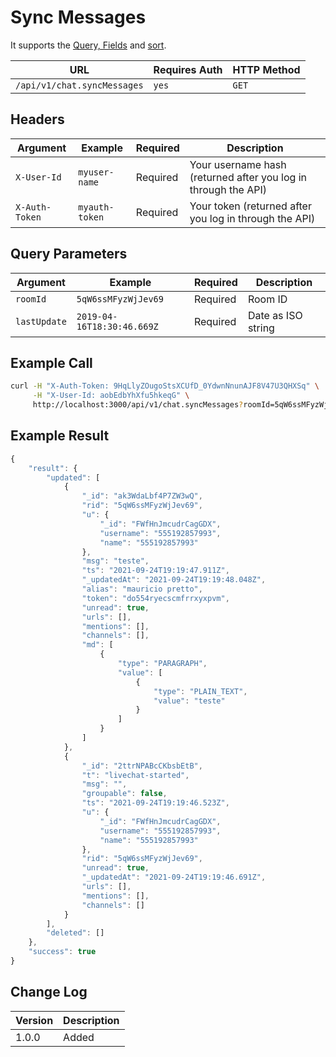 # Sync Messages

It supports the [Query, Fields](../../query-and-fields-info.md#query-example) and [sort](../../pagination.md).

| URL                         | Requires Auth | HTTP Method |
| --------------------------- | ------------- | ----------- |
| `/api/v1/chat.syncMessages` | `yes`         | `GET`       |

## Headers

| Argument       | Example        | Required | Description                                                    |
| -------------- | -------------- | -------- | -------------------------------------------------------------- |
| `X-User-Id`    | `myuser-name`  | Required | Your username hash (returned after you log in through the API) |
| `X-Auth-Token` | `myauth-token` | Required | Your token (returned after you log in through the API)         |

## Query Parameters

| Argument     | Example                    | Required | Description        |
| ------------ | -------------------------- | -------- | ------------------ |
| `roomId`     | `5qW6ssMFyzWjJev69`        | Required | Room ID            |
| `lastUpdate` | `2019-04-16T18:30:46.669Z` | Required | Date as ISO string |

## Example Call

```bash
curl -H "X-Auth-Token: 9HqLlyZOugoStsXCUfD_0YdwnNnunAJF8V47U3QHXSq" \
     -H "X-User-Id: aobEdbYhXfu5hkeqG" \
     http://localhost:3000/api/v1/chat.syncMessages?roomId=5qW6ssMFyzWjJev69&lastUpdate=2019-04-16T18:30:46.669Z
```

## Example Result

```javascript
{
    "result": {
        "updated": [
            {
                "_id": "ak3WdaLbf4P7ZW3wQ",
                "rid": "5qW6ssMFyzWjJev69",
                "u": {
                    "_id": "FWfHnJmcudrCagGDX",
                    "username": "555192857993",
                    "name": "555192857993"
                },
                "msg": "teste",
                "ts": "2021-09-24T19:19:47.911Z",
                "_updatedAt": "2021-09-24T19:19:48.048Z",
                "alias": "mauricio pretto",
                "token": "do554ryecscmfrrxyxpvm",
                "unread": true,
                "urls": [],
                "mentions": [],
                "channels": [],
                "md": [
                    {
                        "type": "PARAGRAPH",
                        "value": [
                            {
                                "type": "PLAIN_TEXT",
                                "value": "teste"
                            }
                        ]
                    }
                ]
            },
            {
                "_id": "2ttrNPABcCKbsbEtB",
                "t": "livechat-started",
                "msg": "",
                "groupable": false,
                "ts": "2021-09-24T19:19:46.523Z",
                "u": {
                    "_id": "FWfHnJmcudrCagGDX",
                    "username": "555192857993",
                    "name": "555192857993"
                },
                "rid": "5qW6ssMFyzWjJev69",
                "unread": true,
                "_updatedAt": "2021-09-24T19:19:46.691Z",
                "urls": [],
                "mentions": [],
                "channels": []
            }
        ],
        "deleted": []
    },
    "success": true
}
```

## Change Log

| Version | Description |
| ------- | ----------- |
| 1.0.0   | Added       |
